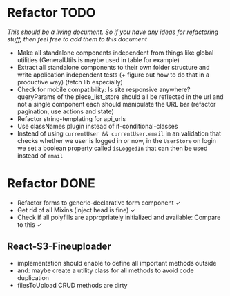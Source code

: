 # Refactor TODO

*This should be a living document. So if you have any ideas for refactoring stuff, then feel free to add them to this document*

- Make all standalone components independent from things like global utilities (GeneralUtils is maybe used in table for example)
- Extract all standalone components to their own folder structure and write application independent tests (+ figure out how to do that in a productive way) (fetch lib especially)
- Check for mobile compatibility: Is site responsive anywhere?
queryParams of the piece_list_store should all be reflected in the url and not a single component each should manipulate the URL bar (refactor pagination, use actions and state)
- Refactor string-templating for api_urls
- Use classNames plugin instead of if-conditional-classes
- Instead of using `currentUser && currentUser.email` in an validation that checks whether we user is logged in or now, in the `UserStore` on login we set a boolean property called `isLoggedIn` that can then be used instead of `email`

# Refactor DONE
- Refactor forms to generic-declarative form component ✓
- Get rid of all Mixins (inject head is fine) ✓
- Check if all polyfills are appropriately initialized and available: Compare to this ✓

## React-S3-Fineuploader
- implementation should enable to define all important methods outside
- and: maybe create a utility class for all methods to avoid code duplication
- filesToUpload CRUD methods are dirty
